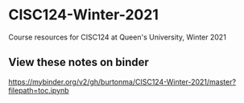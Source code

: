 # CISC124-Winter-2021
Course resources for CISC124 at Queen's University, Winter 2021

## View these notes on binder

https://mybinder.org/v2/gh/burtonma/CISC124-Winter-2021/master?filepath=toc.ipynb
